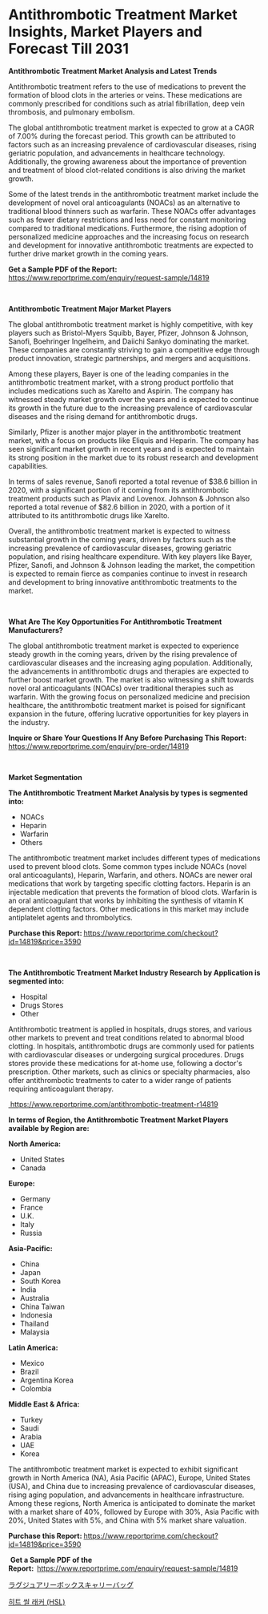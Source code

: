 <p><h1>Antithrombotic Treatment Market Insights, Market Players and Forecast Till 2031</h1></p><p><strong>Antithrombotic Treatment Market Analysis and Latest Trends</strong></p>
<p><p>Antithrombotic treatment refers to the use of medications to prevent the formation of blood clots in the arteries or veins. These medications are commonly prescribed for conditions such as atrial fibrillation, deep vein thrombosis, and pulmonary embolism.</p><p>The global antithrombotic treatment market is expected to grow at a CAGR of 7.00% during the forecast period. This growth can be attributed to factors such as an increasing prevalence of cardiovascular diseases, rising geriatric population, and advancements in healthcare technology. Additionally, the growing awareness about the importance of prevention and treatment of blood clot-related conditions is also driving the market growth.</p><p>Some of the latest trends in the antithrombotic treatment market include the development of novel oral anticoagulants (NOACs) as an alternative to traditional blood thinners such as warfarin. These NOACs offer advantages such as fewer dietary restrictions and less need for constant monitoring compared to traditional medications. Furthermore, the rising adoption of personalized medicine approaches and the increasing focus on research and development for innovative antithrombotic treatments are expected to further drive market growth in the coming years.</p></p>
<p><strong>Get a Sample PDF of the Report:&nbsp;</strong> <a href="https://www.reportprime.com/enquiry/request-sample/14819">https://www.reportprime.com/enquiry/request-sample/14819</a></p>
<p>&nbsp;</p>
<p><strong>Antithrombotic Treatment Major Market Players</strong></p>
<p><p>The global antithrombotic treatment market is highly competitive, with key players such as Bristol-Myers Squibb, Bayer, Pfizer, Johnson & Johnson, Sanofi, Boehringer Ingelheim, and Daiichi Sankyo dominating the market. These companies are constantly striving to gain a competitive edge through product innovation, strategic partnerships, and mergers and acquisitions.</p><p>Among these players, Bayer is one of the leading companies in the antithrombotic treatment market, with a strong product portfolio that includes medications such as Xarelto and Aspirin. The company has witnessed steady market growth over the years and is expected to continue its growth in the future due to the increasing prevalence of cardiovascular diseases and the rising demand for antithrombotic drugs.</p><p>Similarly, Pfizer is another major player in the antithrombotic treatment market, with a focus on products like Eliquis and Heparin. The company has seen significant market growth in recent years and is expected to maintain its strong position in the market due to its robust research and development capabilities.</p><p>In terms of sales revenue, Sanofi reported a total revenue of $38.6 billion in 2020, with a significant portion of it coming from its antithrombotic treatment products such as Plavix and Lovenox. Johnson & Johnson also reported a total revenue of $82.6 billion in 2020, with a portion of it attributed to its antithrombotic drugs like Xarelto.</p><p>Overall, the antithrombotic treatment market is expected to witness substantial growth in the coming years, driven by factors such as the increasing prevalence of cardiovascular diseases, growing geriatric population, and rising healthcare expenditure. With key players like Bayer, Pfizer, Sanofi, and Johnson & Johnson leading the market, the competition is expected to remain fierce as companies continue to invest in research and development to bring innovative antithrombotic treatments to the market.</p></p>
<p>&nbsp;</p>
<p><strong>What Are The Key Opportunities For Antithrombotic Treatment Manufacturers?</strong></p>
<p><p>The global antithrombotic treatment market is expected to experience steady growth in the coming years, driven by the rising prevalence of cardiovascular diseases and the increasing aging population. Additionally, the advancements in antithrombotic drugs and therapies are expected to further boost market growth. The market is also witnessing a shift towards novel oral anticoagulants (NOACs) over traditional therapies such as warfarin. With the growing focus on personalized medicine and precision healthcare, the antithrombotic treatment market is poised for significant expansion in the future, offering lucrative opportunities for key players in the industry.</p></p>
<p><strong>Inquire or Share Your Questions If Any Before Purchasing This Report:</strong> <a href="https://www.reportprime.com/enquiry/pre-order/14819">https://www.reportprime.com/enquiry/pre-order/14819</a></p>
<p>&nbsp;</p>
<p><strong>Market Segmentation</strong></p>
<p><strong>The Antithrombotic Treatment Market Analysis by types is segmented into:</strong></p>
<p><ul><li>NOACs</li><li>Heparin</li><li>Warfarin</li><li>Others</li></ul></p>
<p><p>The antithrombotic treatment market includes different types of medications used to prevent blood clots. Some common types include NOACs (novel oral anticoagulants), Heparin, Warfarin, and others. NOACs are newer oral medications that work by targeting specific clotting factors. Heparin is an injectable medication that prevents the formation of blood clots. Warfarin is an oral anticoagulant that works by inhibiting the synthesis of vitamin K dependent clotting factors. Other medications in this market may include antiplatelet agents and thrombolytics.</p></p>
<p><strong>Purchase this Report:&nbsp;</strong><a href="https://www.reportprime.com/checkout?id=14819&price=3590">https://www.reportprime.com/checkout?id=14819&price=3590</a></p>
<p>&nbsp;</p>
<p><strong>The Antithrombotic Treatment Market Industry Research by Application is segmented into:</strong></p>
<p><ul><li>Hospital</li><li>Drugs Stores</li><li>Other</li></ul></p>
<p><p>Antithrombotic treatment is applied in hospitals, drugs stores, and various other markets to prevent and treat conditions related to abnormal blood clotting. In hospitals, antithrombotic drugs are commonly used for patients with cardiovascular diseases or undergoing surgical procedures. Drugs stores provide these medications for at-home use, following a doctor's prescription. Other markets, such as clinics or specialty pharmacies, also offer antithrombotic treatments to cater to a wider range of patients requiring anticoagulant therapy.</p></p>
<p><a href="https://www.reportprime.com/antithrombotic-treatment-r14819">&nbsp;https://www.reportprime.com/antithrombotic-treatment-r14819</a></p>
<p><strong>In terms of Region, the Antithrombotic Treatment Market Players available by Region are:</strong></p>
<p>
    <p> <strong> North America: </strong>
        <ul>
            <li>United States</li>
            <li>Canada</li>
        </ul>
        </p> 
    <p> <strong> Europe: </strong>
        <ul>
            <li>Germany</li>
            <li>France</li>
            <li>U.K.</li>
            <li>Italy</li>
            <li>Russia</li>
        </ul>
        </p> 
    <p> <strong> Asia-Pacific: </strong>
        <ul>
            <li>China</li>
            <li>Japan</li>
            <li>South Korea</li>
            <li>India</li>
            <li>Australia</li>
            <li>China Taiwan</li>
            <li>Indonesia</li>
            <li>Thailand</li>
            <li>Malaysia</li>
        </ul>
        </p> 
    <p> <strong> Latin America: </strong>
        <ul>
            <li>Mexico</li>
            <li>Brazil</li>
            <li>Argentina Korea</li>
            <li>Colombia</li>
        </ul>
        </p> 
    <p> <strong> Middle East & Africa: </strong>
        <ul>
            <li>Turkey</li>
            <li>Saudi</li>
            <li>Arabia</li>
            <li>UAE</li>
            <li>Korea</li>
        </ul>
    </p>
    </p>
<p><p>The antithrombotic treatment market is expected to exhibit significant growth in North America (NA), Asia Pacific (APAC), Europe, United States (USA), and China due to increasing prevalence of cardiovascular diseases, rising aging population, and advancements in healthcare infrastructure. Among these regions, North America is anticipated to dominate the market with a market share of 40%, followed by Europe with 30%, Asia Pacific with 20%, United States with 5%, and China with 5% market share valuation.</p></p>
<p><strong>Purchase this Report: </strong><a href="https://www.reportprime.com/checkout?id=14819&price=3590">https://www.reportprime.com/checkout?id=14819&price=3590</a></p>
<p>&nbsp;<strong>Get a Sample PDF of the Report:&nbsp;&nbsp;</strong><a href="https://www.reportprime.com/enquiry/request-sample/14819">https://www.reportprime.com/enquiry/request-sample/14819</a></p>
<p><strong></strong></p>
<p><p><a href="https://github.com/zjkmgcs938405/Market-Research-Report-List-4/blob/main/789414287076.md">ラグジュアリーボックスキャリーバッグ</a></p><p><a href="https://github.com/KellyLyncyh543964/Market-Research-Report-List-3/blob/main/4749887107903.md">히트 씰 래커 (HSL)</a></p></p>